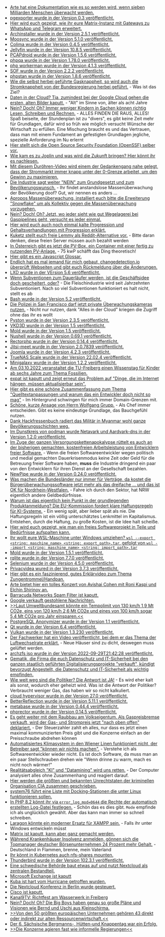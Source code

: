 * [Arte hat eine Dokumentation wie es so werden wird, wenn sieben Milliarden Menschen überwacht werden.](https://www.youtube.com/watch?v=Os9Nfim4KAI)
* [pgexporter wurde in der Version 0.3 veröffentlicht.](https://www.postgresql.org/about/news/pgexporter-03-2513/)
* [Hier wird euch gezeigt, wie ihr eure Matrix-Instanz mit Gateways zu WhatsApp und Telegram erweitert.](https://goneuland.de/matrix-gateways-zu-anderen-diensten-wie-whatsapp-telegram-bereitstellen/)
* [Archinstaller wurde in der Version 2.5.1 veröffentlicht.](https://github.com/archlinux/archinstall/releases/tag/v2.5.1)
* [Moosync wurde in der Version 5.1.0 veröffentlicht.](https://github.com/Moosync/Moosync/releases/tag/v5.1.0)
* [Colima wurde in der Version 0.4.5 veröffentlicht.](https://github.com/abiosoft/colima/releases/tag/v0.4.5)
* [Jellyfin wurde in der Version 10.8.5 veröffentlicht.](https://github.com/jellyfin/jellyfin/releases/tag/v10.8.5)
* [PCAPdroid wurde in der Version 1.5.6 veröffentlicht.](https://github.com/emanuele-f/PCAPdroid/releases/tag/v1.5.6)
* [phpqa wurde in der Version 1.78.0 veröffentlicht.](https://github.com/jakzal/phpqa/releases/tag/v1.78.0)
* [php workerman wurde in der Version 4.1.3 veröffentlicht.](https://github.com/walkor/workerman/releases/tag/v4.1.3)
* [SOF wurde in der Version 2.2.2 veröffentlicht.](https://github.com/thesofproject/sof/releases/tag/v2.2.2)
* [phpstan wurde in der Version 1.8.6 veröffentlicht.](https://github.com/phpstan/phpstan/releases/tag/1.8.6)
* [Wie die selbst herbei geführte Gasknappheit, so wird auch die Stromknappheit von der Bundesregierung herbei geführt.](https://blog.fefe.de/?ts=9dcf9610) - Was ist das Ziel?
* [Daten in der Cloud? Tja, zumindest bei der Google Cloud gehen die ersten, alten Bilder kaputt.](https://blog.fefe.de/?ts=9dcf946b) - "Alt" im Sinne von, älter als acht Jahre
* [Nein? Doch! Oh? Immer weniger Kindern in Sachen können richtig Lesen, Schreiben und Rechnen.](https://www.bildung.sachsen.de/blog/index.php/2022/09/26/lesen-schreiben-und-rechnen-so-wichtig-wie-nie/) - ALLES FINDEN DIE RAUS, ALLES! Spaß beiseite, der Stundenplan ist zu "divers", es gibt keine Zeit mehr für Grundlagen, dafür wird so früh wie möglich versucht Wünsche der Wirtschaft zu erfüllen. Eine Mischung braucht es und das Vertrauen, dass man mit einem Fundament an gefestigten Grundlagen jegliche, spezielle Anforderung im Nu erlernt
* [Hier stellt sich die Open Source Security Foundation (OpenSSF) selber vor.](https://opensource.com/article/22/9/openssf-open-source-software-security)
* [Wie kam es zu Joplin und was wird die Zukunft bringen? Hier könnt ihr es nachlesen.](https://opensource.com/article/22/9/joplin-interview)
* [Mit diesem Duröhren-Video wird einem der Gedankengang nahe gelegt, dass der Strommarkt immer knapp unter der 0-Grenze arbeitet, um den Gewinn zu maximieren.](https://www.youtube.com/watch?v=6VC_6mG0-9U)
* [Die Industrie sagt weiter "NEIN" zum Grundgesetzt und zum Bevölkerungswunsch.](https://netzpolitik.org/2022/quick-freeze-und-login-falle-was-kommt-nach-der-vorratsdatenspeicherung/) - Ihr findet anstandslose Massenüberwachung der Bevölkerung doof? Gut, wir nennen es anders ...
* [Apropos Massenüberwachung, installiert euch bitte die Erweiterung "Snowflake" um als Kollektiv gegen die Massenüberwachung vorzugehen.](https://netzpolitik.org/2022/zensurumgehung-mit-einem-klick-unzensiertes-netz-und-anonymitaet-spenden/)
* [Nein? Doch! Oh? Jetzt, wo jeder sieht wie gut Wegelagerei bei Gaspipelines geht, versucht es jeder einmal.](https://blog.fefe.de/?ts=9dcc4e6d)
* [Hier wird euch auch noch einmal kalte Progression und Gehaltsverhandlungen mit Progression erklärt.](https://www.youtube.com/watch?v=94lWkmKTTOw)
* [Kuketz stellt euch freie Lemmy als Reddit-Alternative vor.](https://www.kuketz-blog.de/lemmy-diskussionen-ueber-it-sicherheit-und-datenschutz-im-fediverse/) - Bitte daran denken, diese freien Server müssen auch bezahlt werden
* [In Österreich gibt es jetzt die PV-Box, ein Container mit einer fertig zu nutzenden PV-Anlage.](https://www.sonnenseite.com/de/energie/ein-pv-kraftwerk-aus-dem-container/) - 75 kwP schäfft das Ding theoretisch!
* [Hier gibt es ein Javascript Glossar.](https://opensource.com/article/22/9/javascript-glossary)
* [Endlich hat es mal jemand für mich gebaut, changedetection.io überprüft Webseiten und gibt euch Rückmeldung über die Änderungen.](https://opensource.com/article/22/9/changedetection-io-open-source-website-changes)
* [LXD wurde in der VErsion 5.6 veröffentlicht.](https://lwn.net/Articles/909604/)
* [Wenn Subventionen zum Dauerläufer werden, ist die Geschäftsidee doch gescheitert, oder?](https://netzfrauen.org/2022/09/27/bigmeat/) - Die Fleischindustrie wird seit Jahrzehnten Subventioniert. Nach so viel Subventionen funktioniert es halt nicht, stellt es ab
* [Bash wurde in der Version 5.2 veröffentlicht.](https://lwn.net/Articles/909596/)
* [Die Polizei in San Francisco darf jetzt private Überwachungskameras nutzen.](https://netzpolitik.org/2022/san-francisco-polizei-erhaelt-zugriff-auf-private-ueberwachungskameras/) - Nicht nur nutzen, dank "Alles in der Cloud" kriegen die Zugriff ohne das ihr es wollt
* [Pyston wurde in der Version 2.3.5 veröffentlicht.](https://www.phoronix.com/news/Pyston-2.3.5-Released)
* [VKD3D wurde in der Version 1.5 veröffentlicht.](https://www.phoronix.com/news/VKD3D-1.5-Released)
* [Mold wurde in der Version 1.5 veröffentlicht.](https://www.phoronix.com/news/Mold-1.5-Linker-Released)
* [Nushell wurde in der Version 0.69.1 veröffentlicht.](https://github.com/nushell/nushell/releases/tag/0.69.1)
* [Rectorphp wurde in der Version 0.14.4 veröffentlicht.](https://github.com/rectorphp/rector/releases/tag/0.14.4)
* [Jitsi-meet wurde in der Version 2.0.7839 veröffentlicht.](https://github.com/jitsi/jitsi-meet/releases/tag/stable/jitsi-meet_7830)
* [Joomla wurde in der Version 4.2.3 veröffentlicht.](https://github.com/joomla/joomla-cms/releases/tag/4.2.3)
* [TrueNAS Scale wurde in der Version 22.02.4 veröffentlicht.](https://github.com/truenas/documentation/releases/tag/TS22.02.4)
* [Minigalaxy wurde in der Version 1.2.2 veröffentlicht.](https://github.com/sharkwouter/minigalaxy/releases/tag/1.2.2)
* [Am 03.10.2022 veranstaltet die TU-Freiberg einen Wissenstag für Kinder ab sechs Jahre zum Thema Fossilien.](https://tu-freiberg.de/veranstaltungen/2022-10-03/fossilien-erforschen-beim-tueroeffner-tag-der-sendung-mit-der-maus)
* [expat ist kaputt und zeigt erneut das Problem auf "Dinge, die im Internet hängen, müssen aktualisierbar sein".](https://blog.fefe.de/?ts=9dcd3dfc)
* [Hier gibt es eine schöne Zusammenfassung zum Thema "Quelltextanpassungen und warum das ein Entwickler doch nicht so mag"](https://matthiasnoback.nl/2022/09/good-design-means-easy-to-change/) - Im Hintergrund schwingen für mich immer Domain-Grenzen mit.
* [Schöne, kurze Ansage von Herrn Wolfgang Grupp.](https://www.youtube.com/watch?v=Zse8caxU_gw) - Als Chef immer entscheiden. Gibt es keine eindeutige Grundlage, das Bauchgefühl nutzen.
* [Dank Hackfressenbuch radiert das Militär in Myanmar wohl ganze Bevölkerungsschichten weg.](https://netzpolitik.org/2022/graeueltaten-gegen-rohingya-amnesty-international-fordert-entschaedigung-von-meta/)
* [Im Dunstkreis von podman wurde Netavark und Aardvark-dns in der Version 1.2.0 veröffentlicht.](https://utcc.utoronto.ca/~cks/space/blog/linux/LibvirtMySetup2022)
* [Im Zuge der ganzen Versorgungskettenapokalypse rüttelt es auch an der bisherigen gemachten, kostenfreien Arbeitsleistung von Entwicklern freier Software.](https://blog.hansenpartnership.com/paying-maintainers-isnt-a-magic-bullet/) - Wenn die freien Softwareentwickler wegen politisch und medial gemachten Dauerkrisenmodus keine Zeit oder Geld für die Betreuung freier Software haben, **muss** die Industrie dringend ein paar von den Entwicklern für ihren Dienst an der Gesellschaft bezahlen.
* [NewPipe wurde in der Version 0.24.0 veröffentlicht.](https://newpipe.net/blog/pinned/release/newpipe-0.24.0/)
* [Was machen die Bundesländer nur immer für Verträge, da kostet die Bürgerüberwachungssoftware jetzt mehr als das dreifache ... und das ist OK für Nordrhein-Westfalen.](https://netzpolitik.org/2022/nordrhein-westfalen-palantir-software-kostet-fast-drei-mal-mehr-als-geplant/) - Fahre ich durch den Sektor, hat NRW eigentlich andere Geldbedürfnisse.
* [Warum ist das eigentlich kein Punkt in der grundlegenden Produktanmeldung? Die EU-Kommission fordert klare Haftungsregeln für KI-Systeme.](https://netzpolitik.org/2022/produkthaftung-eu-kommission-will-klare-haftungsregeln-fuer-ki-systeme/) - Ein wenig spät, aber lieber spät als nie. Die Haftungsregeln ist ein völlig unterschätztes Lenkmittel im Kapitalismus. Entstehen, durch die Haftung, zu große Kosten, ist die Idee halt scheiße.
* [Hier wird euch gezeigt, wie man ein freies Softwareprojekt in Teile und Bedürfnisse aufspalten kann.](https://opensource.com/article/22/9/build-open-source-project)
* [Ihr wollt eure WSL-Maschine unter Windows umziehen? `wsl --export <string: maschine_name> <string: export_path>.tar`, gefolgt von `wsl --import <string: maschine_name> <string: import_path>.tar`](http://woshub.com/move-wsl-another-drive-windows/)
* [Mold wurde in der Version 1.5.1 veröffentlicht.](https://github.com/rui314/mold/releases/tag/v1.5.1)
* [rqlite wurde in der Version 7.7.0 veröffentlicht.](https://github.com/rqlite/rqlite/releases/tag/v7.7.0)
* [Selenium wurde in der Version 4.5.0 veröffentlicht.](https://github.com/SeleniumHQ/selenium/releases/tag/selenium-4.5.0)
* [Privacyidea wured in der Version 3.7.3 veröffentlicht.](https://github.com/privacyidea/privacyidea/releases/tag/v3.7.3)
* [Hier gibt es ein faszinierend, gutes Erklärvideo zum Thema Zungentrommel/Handpan.](https://www.youtube.com/watch?v=TG_8dXgfCoc)
* [Arte bietet hier ein tolles Konzert von Avishai Cohen mit Roni Kaspi und Elchin Shirinov an.](https://www.youtube.com/watch?v=yZoyzswfMnY)
* [Barracuda Networks Spam Filter ist kaputt.](https://www.borncity.com/blog/2022/09/29/barracuda-networks-spam-filter-virenprfung-blockt-mails-29-september-2022/)
* [Google verkauft gestohlene Nachrichten.](https://netzpolitik.org/2022/leistungsschutzrecht-deutsche-verlage-scheitern-an-google/)
* [>>Laut Umweltbundesamt könnte ein Tempolimit von 130 km/h 1,9 Mt CO2e, eins von 120 km/h 2,6 Mt CO2e und eines von 100 km/h sogar 5,4 Mt CO2e pro Jahr einsparen.<<](https://www.sonnenseite.com/de/mobilitaet/alle-fuers-tempolimit-start-der-netzwerkkampagne/)
* [PostgreSQL Anonymizer wurde in der Version 1.1 veröffentlicht.](https://www.postgresql.org/about/news/postgresql-anonymizer-11-privacy-by-default-for-postgres-2253/)
* [Qt wurde in der Version 6.4 veröffentlicht.](https://www.phoronix.com/news/Qt-6.4-Released)
* [Vulkan wurde in der Version 1.3.230 veröffentlicht.](https://www.phoronix.com/news/Vulkan-1.3.230-Released)
* [Der Fachwerker hat ein Video veröffentlicht, bei dem er das Thema der Luftwechselrate erklärt.](https://www.youtube.com/watch?v=DmAXxCb_9rc) - Neue Häuser sind zu dicht, deswegen muss gelüftet werden.
* [archzfs iso wurde in der Version 2022-09-29T21:42:28 veröffentlicht.](https://archzfs.leibelt.de/)
* [Gematik, die Firma die euch Datenschutz und IT-Sicherheit bei den ganzen staatlich geführten Digitalisierungsprojekte "verkauft", kündigt bevorzugt Angestellt, die Datenschutz und IT-Sicherheit als wichtig empfinden.](https://blog.fefe.de/?ts=9dc8c8cf)
* [Wie weit weg sind die Politiker? Die Antwort ist JA!](https://blog.fefe.de/?ts=9dc8c0c5) - Es wird eher kalt als sonst, wodurch eher geheizt wird. Was ist die Antwort der Politiker? Verbraucht weniger Gas, das haben wir so nicht kalkuliert.
* [cloud hypervisor wurde in der Version 27.0 veröffentlicht.](https://github.com/cloud-hypervisor/cloud-hypervisor/releases/tag/v27.0)
* [BetterReflection wurde in der Version 5.11.1 veröffentlicht.](https://github.com/Roave/BetterReflection/releases/tag/5.11.1)
* [metabase wurde in der Version 0.44.4 veröffentlicht.](https://github.com/metabase/metabase/releases/tag/v0.44.4)
* [phprector wurde in der Version 0.14.5 veröffentlicht.](https://github.com/rectorphp/rector/releases/tag/0.14.5)
* [Es geht weiter mit dem Raubbau am Volkseigentum. Als Gaspreisbremse verkauft, wird der Gas- und Strompreis jetzt "nach oben offen" deklariert.](https://www.sonnenseite.com/de/politik/gaspreisbremse-kommt/) - Der Steuerzahler zahlt eh alles, nur dass es jetzt einen maximal kommunizierten Preis gibt und die Konzerne einfach an der Preisschraube abdrehen können
* [Automatisiertes Klimasystem in den Wiener Linen funktioniert nicht, der Betreiber sagt "können wir nichts machen".](https://blog.fefe.de/?ts=9dc80266) - Verstehe ich als Softwareentwickler wieder nicht. Es ist doch Software, da muss man an ein paar Stellschrauben drehen wie "Wenn drinne zu warm, mach es nicht noch wärmer!"
* [Realitätsabgleich "KI" und "Datamining" wird uns retten.](https://blog.fefe.de/?ts=9dc80293) - Der Computer analysiert alles ohne Zusammenhang und reagiert darauf.
* [Hier werden die größten und bekannten Unrechtstaten der kriminellen Organisation CIA zusammen geschrieben.](https://edwardsnowden.substack.com/p/americas-open-wound)
* [system76 führt eine Liste mit Docking-Stationen die unter Linux funktionieren sollen.](https://support.system76.com/articles/docking-station/)
* [In PHP 8.2 könnt ihr via `error_log_mod=0644` die Rechte der automatisch erstellten Log-Datei festlegen.](https://php.watch/versions/8.2/error_log_mode) - Schön das es dies gibt. `Mode` empfinde ich als unglücklich gewählt. Aber das kann man immer so schnell schreiben.
* [Laragon könnte ein moderner Ersatz für XAMPP sein.](https://php.watch/articles/laragon-windows-php) - Falls ihr unter Windows entwickeln müsst
* [Matrix ist kaputt, kann aber ganz gemacht werden.](https://www.bleepingcomputer.com/news/security/matrix-install-security-update-to-fix-end-to-end-encryption-flaws/)
* [Während Krankenhäuser Insolvenz anmelden, gönnen sich die Topmanager deutscher Börsenunternehmen 24 Prozent mehr Gehalt.](https://tuxproject.de/blog/2022/09/liegengebliebenes-vom-29-september-2022/) - Deutschland in Flammen, brenne, mein Vaterland
* [Ihr könnt in Kubernetes auch nfs-shares mounten.](https://www.shellhacks.com/mount-nfs-in-kubernetes-pod/)
* [Thunderbird wurde in der Version 102.3.1 veröffentlicht.](https://www.borncity.com/blog/2022/09/29/thunderbird-102-3-1-freigegeben/)
* [Eine schwedische Behörde baut etwas auf und nutzt Nextcloud als zentralen Bestandteil.](https://nextcloud.com/blog/swedish-national-board-of-housing-chooses-nextcloud/)
* [Microsoft Exchange ist kaputt](https://www.borncity.com/blog/2022/09/30/microsofts-empfehlungen-fr-die-exchange-server-0-day-schwachstelle-zdi-can-18333/)
* [Kuba ist hart vom Hurricane getroffen wurden.](https://blog.fefe.de/?ts=9dc93ff6)
* [Die Nextcloud Konferenz in Berlin wurde gesteuert.](https://nextcloud.com/blog/nextcloud-ceo-kicks-off-nextcloud-conference-with-keynote-speech/)
* [Cisco ist kaputt.](https://www.borncity.com/blog/2022/10/01/gravierende-schwachstellen-in-cisco-netzwerk-hardware-sept-2022/)
* [Kanal9TV: Richtfest am Wasserwerk in Freiberg](https://www.youtube.com/watch?v=UIewOxmadlA)
* [Nein? Doch! Oh? Die Big Boys haben genau so große Pläne und Visionen wie Bernd und Uschi aus Kleinschirma.](https://blog.fefe.de/?ts=9dc7a182)
* [>>Von den 50 größten europäischen Unternehmen gehören 43 direkt oder indirekt zur alten Ressourcenwirtschaft.<<](https://www.sonnenseite.com/de/franz-alt/kommentare-interviews/endlich-aufwachen/)
* [Der 6. Sächsische Bergmanns-, Hütten-und Knappentag war ein Erfolg.](https://knappenverein.de/das-war-der-6-sbhkt/)
* [>>Die Konzerne agieren fast wie informelle Regierungen<<](https://netzpolitik.org/2022/neue-signal-chefin-kuenstliche-intelligenz-ist-vor-allem-ein-marketinghype/)

